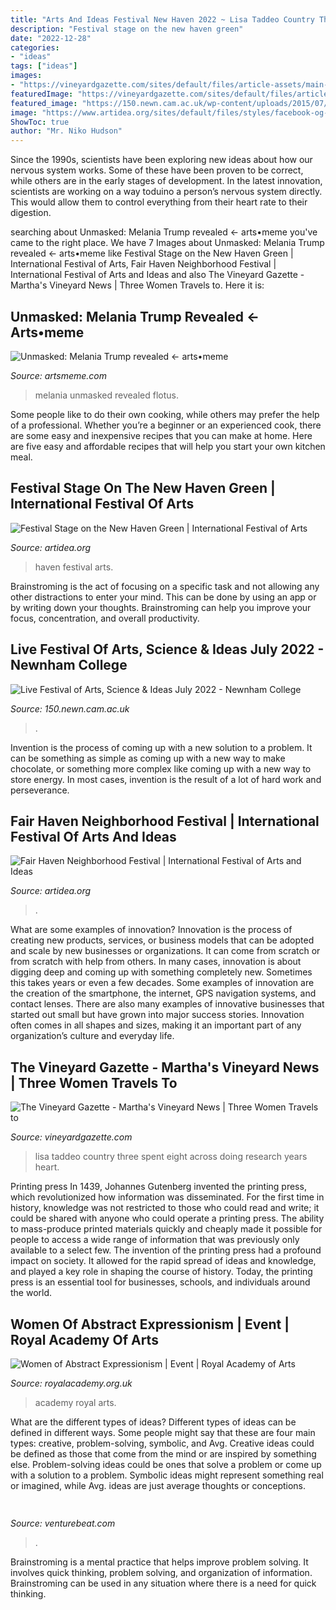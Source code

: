 ```yaml
---
title: "Arts And Ideas Festival New Haven 2022 ~ Lisa Taddeo Country Three Spent Eight Across Doing Research Years Heart"
description: "Festival stage on the new haven green"
date: "2022-12-28"
categories:
- "ideas"
tags: ["ideas"]
images:
- "https://vineyardgazette.com/sites/default/files/article-assets/main-photos/2019/lisa_taddeo.jpg"
featuredImage: "https://vineyardgazette.com/sites/default/files/article-assets/main-photos/2019/lisa_taddeo.jpg"
featured_image: "https://150.newn.cam.ac.uk/wp-content/uploads/2015/07/support-1-1024x683.jpg"
image: "https://www.artidea.org/sites/default/files/styles/facebook-og-large/public/images/event-photo/fairhaven_0.jpg?itok=rc9B2Xba"
ShowToc: true
author: "Mr. Niko Hudson"
---
```



Since the 1990s, scientists have been exploring new ideas about how our nervous system works. Some of these have been proven to be correct, while others are in the early stages of development. In the latest innovation, scientists are working on a way toduino a person’s nervous system directly. This would allow them to control everything from their heart rate to their digestion.

	

		
searching about Unmasked: Melania Trump revealed ← arts•meme you've came to the right place. We have 7 Images about Unmasked: Melania Trump revealed ← arts•meme like Festival Stage on the New Haven Green | International Festival of Arts, Fair Haven Neighborhood Festival | International Festival of Arts and Ideas and also The Vineyard Gazette - Martha&#039;s Vineyard News | Three Women Travels to. Here it is:
		
    
## Unmasked: Melania Trump Revealed ← Arts•meme

<img loading=lazy src="https://artsmeme.com/wp-content/uploads/2019/05/Melania-2-768x415.jpg" onerror="this.onerror=null;this.src='https://tse2.mm.bing.net/th?id=OIP.KA-fIpSmtYWQpxutQ3ZRqwHaEA&amp;pid=15.1';" alt="Unmasked: Melania Trump revealed ← arts•meme">

_Source: artsmeme.com_

>melania unmasked revealed flotus. 

	

Some people like to do their own cooking, while others may prefer the help of a professional. Whether you’re a beginner or an experienced cook, there are some easy and inexpensive recipes that you can make at home. Here are five easy and affordable recipes that will help you start your own kitchen meal.

    
## Festival Stage On The New Haven Green | International Festival Of Arts

<img loading=lazy src="https://www.artidea.org/sites/default/files/images/venue-photo/droneovergreen.png" onerror="this.onerror=null;this.src='https://tse2.mm.bing.net/th?id=OIP.oloUBPDzYvo-Rj43e--WJgHaEK&amp;pid=15.1';" alt="Festival Stage on the New Haven Green | International Festival of Arts">

_Source: artidea.org_

>haven festival arts. 

	

Brainstroming is the act of focusing on a specific task and not allowing any other distractions to enter your mind. This can be done by using an app or by writing down your thoughts. Brainstroming can help you improve your focus, concentration, and overall productivity.

    
## Live Festival Of Arts, Science &amp; Ideas July 2022 - Newnham College

<img loading=lazy src="https://150.newn.cam.ac.uk/wp-content/uploads/2015/07/support-1-1024x683.jpg" onerror="this.onerror=null;this.src='https://tse4.mm.bing.net/th?id=OIP.iLDx-ooMHYqhSbsYDcc-_gHaE8&amp;pid=15.1';" alt="Live Festival of Arts, Science &amp; Ideas July 2022 - Newnham College">

_Source: 150.newn.cam.ac.uk_

>. 

	

Invention is the process of coming up with a new solution to a problem. It can be something as simple as coming up with a new way to make chocolate, or something more complex like coming up with a new way to store energy. In most cases, invention is the result of a lot of hard work and perseverance.

    
## Fair Haven Neighborhood Festival | International Festival Of Arts And Ideas

<img loading=lazy src="https://www.artidea.org/sites/default/files/styles/facebook-og-large/public/images/event-photo/fairhaven_0.jpg?itok=rc9B2Xba" onerror="this.onerror=null;this.src='https://tse2.mm.bing.net/th?id=OIP.iyAtKLBn_jutcS05GV7MzgHaD4&amp;pid=15.1';" alt="Fair Haven Neighborhood Festival | International Festival of Arts and Ideas">

_Source: artidea.org_

>. 

	

What are some examples of innovation?
Innovation is the process of creating new products, services, or business models that can be adopted and scale by new businesses or organizations. It can come from scratch or from scratch with help from others. In many cases, innovation is about digging deep and coming up with something completely new. Sometimes this takes years or even a few decades. 
Some examples of innovation are the creation of the smartphone, the internet, GPS navigation systems, and contact lenses. There are also many examples of innovative businesses that started out small but have grown into major success stories. Innovation often comes in all shapes and sizes, making it an important part of any organization’s culture and everyday life.

    
## The Vineyard Gazette - Martha&#039;s Vineyard News | Three Women Travels To

<img loading=lazy src="https://vineyardgazette.com/sites/default/files/article-assets/main-photos/2019/lisa_taddeo.jpg" onerror="this.onerror=null;this.src='https://tse3.mm.bing.net/th?id=OIP.RfGGyntohu5-enwiJooc-gHaE6&amp;pid=15.1';" alt="The Vineyard Gazette - Martha&#039;s Vineyard News | Three Women Travels to">

_Source: vineyardgazette.com_

>lisa taddeo country three spent eight across doing research years heart. 

	

Printing press
In 1439, Johannes Gutenberg invented the printing press, which revolutionized how information was disseminated. For the first time in history, knowledge was not restricted to those who could read and write; it could be shared with anyone who could operate a printing press. The ability to mass-produce printed materials quickly and cheaply made it possible for people to access a wide range of information that was previously only available to a select few.
The invention of the printing press had a profound impact on society. It allowed for the rapid spread of ideas and knowledge, and played a key role in shaping the course of history. Today, the printing press is an essential tool for businesses, schools, and individuals around the world.

    
## Women Of Abstract Expressionism | Event | Royal Academy Of Arts

<img loading=lazy src="https://d1inegp6v2yuxm.cloudfront.net/royal-academy/image/upload/c_limit,cs_tinysrgb,dn_72,f_auto,fl_progressive.keep_iptc,w_1200/xwtpc9xo7xlvzjoe2tx8.jpg" onerror="this.onerror=null;this.src='https://tse4.mm.bing.net/th?id=OIP.fxsXeMk7sY7T77b_vgXafwHaHa&amp;pid=15.1';" alt="Women of Abstract Expressionism | Event | Royal Academy of Arts">

_Source: royalacademy.org.uk_

>academy royal arts. 

	

What are the different types of ideas?
Different types of ideas can be defined in different ways. Some people might say that these are four main types: creative, problem-solving, symbolic, and Avg.
Creative ideas could be defined as those that come from the mind or are inspired by something else. Problem-solving ideas could be ones that solve a problem or come up with a solution to a problem. Symbolic ideas might represent something real or imagined, while Avg. ideas are just average thoughts or conceptions.

    
## 

<img loading=lazy src="https://venturebeat.com/wp-content/uploads/2019/10/IMG_2311D-e1572525473978.jpeg" onerror="this.onerror=null;this.src='https://tse4.mm.bing.net/th?id=OIP.MdmuIy3ffycZ0MtY14WP3QHaE4&amp;pid=15.1';" alt="">

_Source: venturebeat.com_

>. 

	

Brainstroming is a mental practice that helps improve problem solving. It involves quick thinking, problem solving, and organization of information. Brainstroming can be used in any situation where there is a need for quick thinking.

